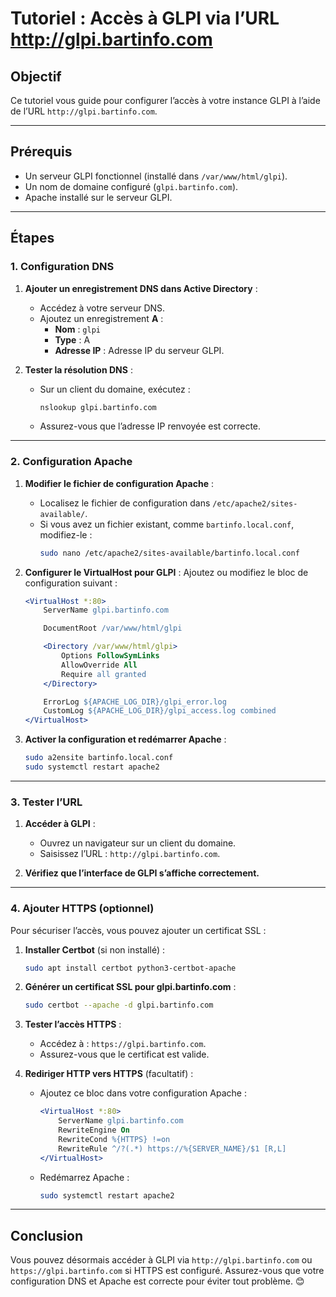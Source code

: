 # Tutoriel : Accès à GLPI via l’URL http://glpi.bartinfo.com

## Objectif
Ce tutoriel vous guide pour configurer l’accès à votre instance GLPI à l’aide de l’URL `http://glpi.bartinfo.com`.

---

## Prérequis
- Un serveur GLPI fonctionnel (installé dans `/var/www/html/glpi`).
- Un nom de domaine configuré (`glpi.bartinfo.com`).
- Apache installé sur le serveur GLPI.

---

## Étapes

### **1. Configuration DNS**
1. **Ajouter un enregistrement DNS dans Active Directory** :
   - Accédez à votre serveur DNS.
   - Ajoutez un enregistrement **A** :
     - **Nom** : `glpi`
     - **Type** : A
     - **Adresse IP** : Adresse IP du serveur GLPI.

2. **Tester la résolution DNS** :
   - Sur un client du domaine, exécutez :
     ```cmd
     nslookup glpi.bartinfo.com
     ```
   - Assurez-vous que l’adresse IP renvoyée est correcte.

---

### **2. Configuration Apache**

1. **Modifier le fichier de configuration Apache** :
   - Localisez le fichier de configuration dans `/etc/apache2/sites-available/`.
   - Si vous avez un fichier existant, comme `bartinfo.local.conf`, modifiez-le :
     ```bash
     sudo nano /etc/apache2/sites-available/bartinfo.local.conf
     ```

2. **Configurer le VirtualHost pour GLPI** :
   Ajoutez ou modifiez le bloc de configuration suivant :
   ```apache
   <VirtualHost *:80>
       ServerName glpi.bartinfo.com

       DocumentRoot /var/www/html/glpi

       <Directory /var/www/html/glpi>
           Options FollowSymLinks
           AllowOverride All
           Require all granted
       </Directory>

       ErrorLog ${APACHE_LOG_DIR}/glpi_error.log
       CustomLog ${APACHE_LOG_DIR}/glpi_access.log combined
   </VirtualHost>
   ```

3. **Activer la configuration et redémarrer Apache** :
   ```bash
   sudo a2ensite bartinfo.local.conf
   sudo systemctl restart apache2
   ```

---

### **3. Tester l’URL**
1. **Accéder à GLPI** :
   - Ouvrez un navigateur sur un client du domaine.
   - Saisissez l’URL : `http://glpi.bartinfo.com`.

2. **Vérifiez que l’interface de GLPI s’affiche correctement.**

---

### **4. Ajouter HTTPS (optionnel)**
Pour sécuriser l’accès, vous pouvez ajouter un certificat SSL :

1. **Installer Certbot** (si non installé) :
   ```bash
   sudo apt install certbot python3-certbot-apache
   ```

2. **Générer un certificat SSL pour glpi.bartinfo.com** :
   ```bash
   sudo certbot --apache -d glpi.bartinfo.com
   ```

3. **Tester l’accès HTTPS** :
   - Accédez à : `https://glpi.bartinfo.com`.
   - Assurez-vous que le certificat est valide.

4. **Rediriger HTTP vers HTTPS** (facultatif) :
   - Ajoutez ce bloc dans votre configuration Apache :
     ```apache
     <VirtualHost *:80>
         ServerName glpi.bartinfo.com
         RewriteEngine On
         RewriteCond %{HTTPS} !=on
         RewriteRule ^/?(.*) https://%{SERVER_NAME}/$1 [R,L]
     </VirtualHost>
     ```
   - Redémarrez Apache :
     ```bash
     sudo systemctl restart apache2
     ```

---

## Conclusion
Vous pouvez désormais accéder à GLPI via `http://glpi.bartinfo.com` ou `https://glpi.bartinfo.com` si HTTPS est configuré. Assurez-vous que votre configuration DNS et Apache est correcte pour éviter tout problème. 😊

